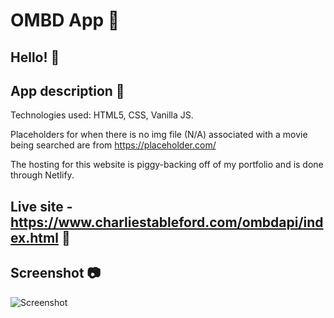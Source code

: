 # OMBD App 📍
## Hello! 👋

## App description 📝
Technologies used: HTML5, CSS, Vanilla JS. 

Placeholders for when there is no img file (N/A) associated with a movie being searched are from https://placeholder.com/

The hosting for this website is piggy-backing off of my portfolio and is done through Netlify.

## Live site - https://www.charliestableford.com/ombdapi/index.html 🔗

## Screenshot 📷
<img src="assets/screen.png" alt="Screenshot"/>
